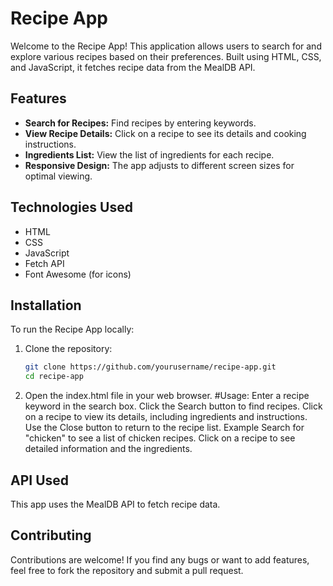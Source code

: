 # Recipe App

Welcome to the Recipe App! This application allows users to search for and explore various recipes based on their preferences. Built using HTML, CSS, and JavaScript, it fetches recipe data from the MealDB API.

## Features

- **Search for Recipes:** Find recipes by entering keywords.
- **View Recipe Details:** Click on a recipe to see its details and cooking instructions.
- **Ingredients List:** View the list of ingredients for each recipe.
- **Responsive Design:** The app adjusts to different screen sizes for optimal viewing.

## Technologies Used

- HTML
- CSS
- JavaScript
- Fetch API
- Font Awesome (for icons)

## Installation

To run the Recipe App locally:

1. Clone the repository:

   ```bash
   git clone https://github.com/yourusername/recipe-app.git
   cd recipe-app
2. Open the index.html file in your web browser.
   #Usage:
Enter a recipe keyword in the search box.
Click the Search button to find recipes.
Click on a recipe to view its details, including ingredients and instructions.
Use the Close button to return to the recipe list.
Example
Search for "chicken" to see a list of chicken recipes.
Click on a recipe to see detailed information and the ingredients.

## API Used

This app uses the MealDB API to fetch recipe data.

## Contributing
Contributions are welcome! If you find any bugs or want to add features, feel free to fork the repository and submit a pull request.
